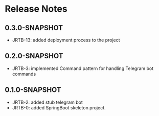 # Release Notes

## 0.3.0-SNAPSHOT

* JRTB-13: added deployment process to the project

## 0.2.0-SNAPSHOT

* JRTB-3: implemented Command pattern for handling Telegram bot commands

## 0.1.0-SNAPSHOT

* JRTB-2: added stub telegram bot 
* JRTB-0: added SpringBoot skeleton project.
